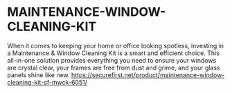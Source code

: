 # MAINTENANCE-WINDOW-CLEANING-KIT
When it comes to keeping your home or office looking spotless, investing in a Maintenance &amp; Window Cleaning Kit is a smart and efficient choice. This all-in-one solution provides everything you need to ensure your windows are crystal clear, your frames are free from dust and grime, and your glass panels shine like new.
https://securefirst.net/product/maintenance-window-cleaning-kit-sf-mwck-6051/
